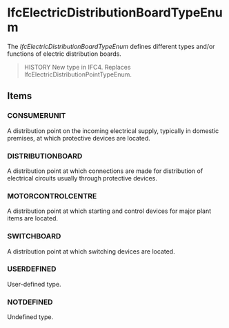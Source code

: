 # IfcElectricDistributionBoardTypeEnum

The _IfcElectricDistributionBoardTypeEnum_ defines different types and/or functions of electric distribution boards.<!-- end of definition -->

> HISTORY  New type in IFC4. Replaces IfcElectricDistributionPointTypeEnum.

## Items

### CONSUMERUNIT
A distribution point on the incoming electrical supply, typically in domestic premises, at which protective devices are located.

### DISTRIBUTIONBOARD
A distribution point at which connections are made for distribution of electrical circuits usually through protective devices.

### MOTORCONTROLCENTRE
A distribution point at which starting and control devices for major plant items are located.

### SWITCHBOARD
A distribution point at which switching devices are located.

### USERDEFINED
User-defined type.

### NOTDEFINED
Undefined type.
